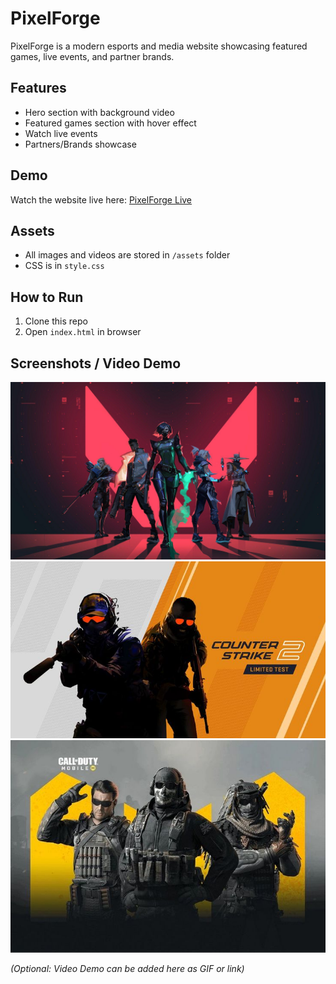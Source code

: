 # PixelForge

PixelForge is a modern esports and media website showcasing featured games, live events, and partner brands. 

## Features
- Hero section with background video
- Featured games section with hover effect
- Watch live events
- Partners/Brands showcase

## Demo
Watch the website live here: [PixelForge Live](https://saikatmallick00.github.io/PixelForge/)

## Assets
- All images and videos are stored in `/assets` folder
- CSS is in `style.css`

## How to Run
1. Clone this repo
2. Open `index.html` in browser

## Screenshots / Video Demo
![Homepage](assets/Images/valorant.jpg)
![Features](assets/Images/cs2.jpg)
![Partners](assets/Images/cod.jpeg)

*(Optional: Video Demo can be added here as GIF or link)*

